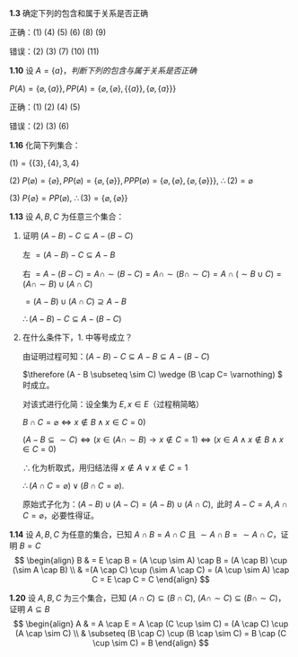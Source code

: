 **1.3** 确定下列的包含和属于关系是否正确

正确：$(1)\ (4)\ (5)\ (6)\ (8)\ (9)$

错误：$(2)\ (3)\ (7)\ (10)\ (11)$



**1.10** 设 $A=\{a\}，判断下列的包含与属于关系是否正确$

$P(A)=\{\varnothing, \{a\}\}, PP(A)=\{\varnothing, \{\varnothing\}, \{\{a\}\}, \{\varnothing, \{a\}\}\}$

正确：$(1)\ (2)\ (4)\ (5)$

错误：$(2)\ (3)\ (6)$



**1.16** 化简下列集合：

$(1)=\{\{ 3 \}, \{4\}, 3,4 \}$

$(2)\ P(\varnothing)=\{\varnothing\},PP(\varnothing)=\{ \varnothing, \{\varnothing\} \}, PPP(\varnothing)=\{\varnothing, \{\varnothing\}, \{ \varnothing, \{\varnothing\} \}\},\ \therefore (2)=\varnothing$

$(3)\ P\{\varnothing\}=PP(\varnothing),\ \therefore (3)=\{\varnothing, \{\varnothing\}\}$ 



**1.13** 设 $A,B,C$ 为任意三个集合：

1. 证明 $(A-B)-C \subseteq A-(B-C)$

   左 $=(A-B)-C \subseteq A-B$

   右 $=A-(B-C) = A \cap \sim (B-C) = A \cap \sim (B \cap \sim C)=A \cap (\sim B \cup C) = (A \cap \sim B) \cup (A \cap C)$

   $=(A-B)\cup (A \cap C) \supseteq A-B$

   $\therefore (A - B)-C \subseteq A-(B-C)$

   

2. 在什么条件下，1. 中等号成立？

   由证明过程可知：$(A-B)-C \subseteq A-B \subseteq A-(B-C)$

   $\therefore (A - B \subseteq \sim C) \wedge (B \cap C= \varnothing) $ 时成立。

   对该式进行化简：设全集为 $E, x \in E$（过程稍简略）

   $B\cap C = \varnothing \Leftrightarrow x \notin B \wedge x \in C  = 0 )$

   $(A-B \subseteq \sim C) \Leftrightarrow (x \in (A \cap \sim B) \rightarrow x \notin C = 1) \Leftrightarrow (x \in A \wedge x \notin B \wedge x \in C = 0)$

   $\therefore \text{化为析取式，用归结法得 }x \notin A \vee x \notin C = 1$

   $\therefore (A \cap C = \varnothing) \vee (B \cap C = \varnothing)$.

   

   原始式子化为：$(A - B) \cup (A - C) = (A - B) \cup (A \cap C), \text{ 此时 } A - C = A, A \cap C = \varnothing$，必要性得证。

   

**1.14** 设 $A,B,C$ 为任意的集合，已知 $A \cap B = A \cap C$ 且 $\sim A \cap B = \sim A \cap C$，证明 $B=C$
$$
\begin{align}
B & = E \cap B = (A \cup \sim A) \cap B = (A \cap B) \cup (\sim A \cap B) \\
& =(A \cap C) \cup (\sim A \cap C) = (A \cup \sim A) \cap C = E \cap C = C
\end{align}
$$


**1.20** 设 $A,B,C$ 为三个集合，已知 $(A \cap C) \subseteq (B \cap C),\ (A \cap \sim C) \subseteq (B \cap \sim C)$，证明 $A \subseteq B$
$$
\begin{align}
A & = A \cap E = A \cap (C \cup \sim C) = (A \cap C) \cup (A \cap \sim C) \\
& \subseteq (B \cap C) \cup (B \cap \sim C) = B \cap (C \cup \sim C) = B
\end{align}
$$